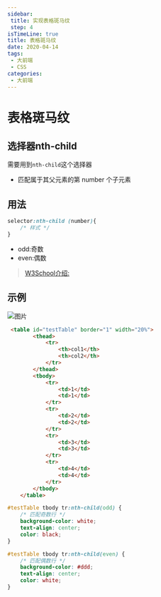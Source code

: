 ```yaml
---
sidebar:
 title: 实现表格斑马纹
 step: 4
isTimeLine: true
title: 表格斑马纹
date: 2020-04-14
tags:
 - 大前端
 - CSS
categories:
 - 大前端
---
```

# 表格斑马纹
## 选择器nth-child
需要用到``nth-child``这个选择器

* 匹配属于其父元素的第 number 个子元素

## 用法
```css
selector:nth-child (number){
    /* 样式 */
}
```
* odd:奇数
* even:偶数
>[W3School介绍:](http://www.w3school.com.cn/cssref/selector_nth-child.asp)

## 示例
![图片](https://img.cdn.sugarat.top/mdImg/MTU4MjExOTgzMDUzMA==582119830530)
```html
 <table id="testTable" border="1" width="20%">
        <thead>
            <tr>
                <th>col1</th>
                <th>col2</th>
            </tr>
        </thead>
        <tbody>
            <tr>
                <td>1</td>
                <td>1</td>
            </tr>
            <tr>
                <td>2</td>
                <td>2</td>
            </tr>
            <tr>
                <td>3</td>
                <td>3</td>
            </tr>
            <tr>
                <td>4</td>
                <td>4</td>
            </tr>
        </tbody>
    </table>
```

```css
#testTable tbody tr:nth-child(odd) {
    /* 匹配奇数行 */
    background-color: white;
    text-align: center;
    color: black;
}

#testTable tbody tr:nth-child(even) {
    /* 匹配偶数行 */
    background-color: #ddd;
    text-align: center;
    color: white;
}
```

